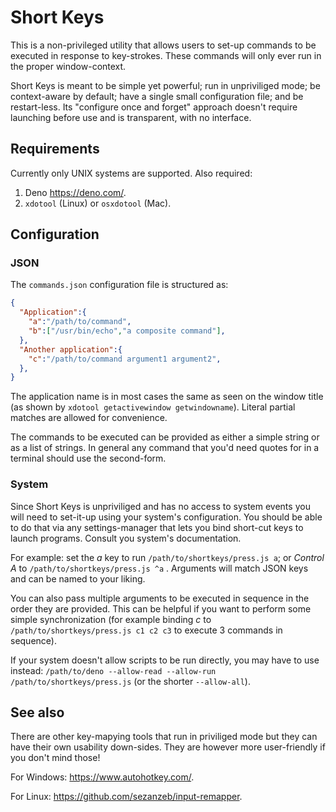 # Short Keys

This is a non-privileged utility that allows users to set-up commands to be executed in response to key-strokes. These commands will only ever run in the proper window-context.

Short Keys is meant to be simple yet powerful; run in unpriviliged mode; be context-aware by default; have a single small configuration file; and be restart-less. Its "configure once and forget" approach doesn't require launching before use and is transparent, with no interface.

## Requirements

Currently only UNIX systems are supported. Also required:

1. Deno https://deno.com/.
2. `xdotool` (Linux) or `osxdotool` (Mac).

## Configuration

### JSON

The `commands.json` configuration file is structured as:

```json
{
  "Application":{
    "a":"/path/to/command",
    "b":["/usr/bin/echo","a composite command"],
  },
  "Another application":{
    "c":"/path/to/command argument1 argument2",
  },
}
```

The application name is in most cases the same as seen on the window title (as shown by `xdotool getactivewindow getwindowname`). Literal partial matches are allowed for convenience.

The commands to be executed can be provided as either a simple string or as a list of strings. In general any command that you'd need quotes for in a terminal should use the second-form.

### System

Since Short Keys is unpriviliged and has no access to system events you will need to set-it-up using your system's configuration. You should be able to do that via any settings-manager that lets you bind short-cut keys to launch programs. Consult you system's documentation.

For example: set the *a* key to run `/path/to/shortkeys/press.js a`; or *Control A* to `/path/to/shortkeys/press.js ^a` . Arguments will match JSON keys and can be named to your liking.

You can also pass multiple arguments to be executed in sequence in the order they are provided. This can be helpful if you want to perform some simple synchronization (for example binding *c* to `/path/to/shortkeys/press.js c1 c2 c3` to execute 3 commands in sequence).

If your system doesn't allow scripts to be run directly, you may have to use instead: `/path/to/deno --allow-read --allow-run /path/to/shortkeys/press.js` (or the shorter `--allow-all`).

## See also

There are other key-mapying tools that run in priviliged mode but they can have their own usability down-sides. They are however more user-friendly if you don't mind those!

For Windows: https://www.autohotkey.com/.

For Linux: https://github.com/sezanzeb/input-remapper.
